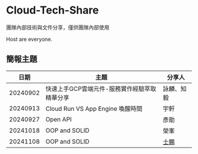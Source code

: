 # Cloud-Tech-Share
團隊內部技術與文件分享，僅供團隊內部使用

Host are everyone.

## 簡報主題

| 日期 | 主題 | 分享人 |
| -- | -- | -- |
| 20240902 | 快速上手GCP雲端元件-服務實作經驗萃取精華分享 | 詠麟、知毅 |
| 20240913 |  Cloud Run VS App Engine 喚醒時間 | 宇軒 |
| 20240927 | Open API | 彥勛 |
| 20241018 | OOP and SOLID | 榮峯 |
| 20241108 | OOP and SOLID | [士鵬](https://github.com/spyua) |
